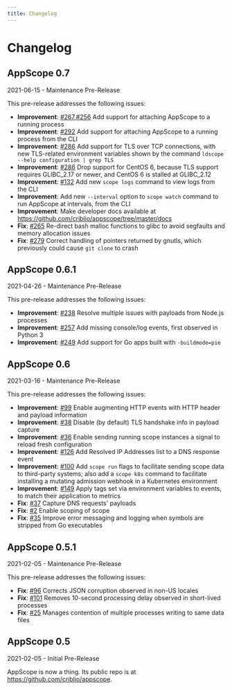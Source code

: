 ```yaml
---
title: Changelog
---
```


# Changelog

## AppScope 0.7

2021-06-15 - Maintenance Pre-Release

This pre-release addresses the following issues:

- **Improvement**: [#267](https://github.com/criblio/appscope/issues/267),[#256](https://github.com/criblio/appscope/issues/256) Add support for attaching AppScope to a running process
- **Improvement**: [#292](https://github.com/criblio/appscope/issues/292) Add support for attaching AppScope to a running process from the CLI
- **Improvement**: [#286](https://github.com/criblio/appscope/issues/286) Add support for TLS over TCP connections, with new TLS-related environment variables shown by the command `ldscope --help configuration | grep TLS`
- **Improvement**: [#286](https://github.com/criblio/appscope/issues/286) Drop support for CentOS 6, because TLS support requires GLIBC_2.17 or newer, and CentOS 6 is stalled at GLIBC_2.12
- **Improvement**: [#132](https://github.com/criblio/appscope/issues/132) Add new `scope logs` command to view logs from the CLI
- **Improvement**: Add new `--interval` option to `scope watch` command to run AppScope at intervals, from the CLI
- **Improvement**: Make developer docs available at https://github.com/criblio/appscope/tree/master/docs
- **Fix**: [#265](https://github.com/criblio/appscope/issues/265) Re-direct bash malloc functions to glibc to avoid segfaults and memory allocation issues
- **Fix**: [#279](https://github.com/criblio/appscope/issues/279) Correct handling of pointers returned by gnutls, which previously could cause `git clone` to crash

## AppScope 0.6.1

2021-04-26 - Maintenance Pre-Release

This pre-release addresses the following issues:

- **Improvement**: [#238](https://github.com/criblio/appscope/issues/238) Resolve multiple issues with payloads from Node.js processes
- **Improvement**: [#257](https://github.com/criblio/appscope/issues/257) Add missing console/log events, first observed in Python 3
- **Improvement**: [#249](https://github.com/criblio/appscope/issues/249) Add support for Go apps built with `‑buildmode=pie`
 
## AppScope 0.6

2021-03-16 - Maintenance Pre-Release

This pre-release addresses the following issues:

- **Improvement**: [#99](https://github.com/criblio/appscope/issues/99) Enable augmenting HTTP events with HTTP header and payload information
- **Improvement**: [#38](https://github.com/criblio/appscope/issues/38) Disable (by default) TLS handshake info in payload capture
- **Improvement**: [#36](https://github.com/criblio/appscope/issues/36) Enable sending running scope instances a signal to reload fresh configuration
- **Improvement**: [#126](https://github.com/criblio/appscope/issues/126) Add Resolved IP Addresses list to a DNS response event
- **Improvement**: [#100](https://github.com/criblio/appscope/issues/100) 
Add `scope run` flags to facilitate sending scope data to third-party systems; also add a `scope k8s` command to facilitate installing a mutating admission webhook in a Kubernetes environment
- **Improvement**: [#149](https://github.com/criblio/appscope/issues/149) 
Apply tags set via environment variables to events, to match their application to metrics
- **Fix**: [#37](https://github.com/criblio/appscope/issues/37) Capture DNS requests' payloads
- **Fix**: [#2](https://github.com/criblio/appscope/issues/2) Enable scoping of scope
- **Fix**: [#35](https://github.com/criblio/appscope/issues/35) Improve error messaging and logging when symbols are stripped from Go executables

## AppScope 0.5.1

2021-02-05 - Maintenance Pre-Release

This pre-release addresses the following issues:

- **Fix**: [#96](https://github.com/criblio/appscope/issues/96) Corrects JSON corruption observed in non-US locales
- **Fix**: [#101](https://github.com/criblio/appscope/issues/101) Removes 10-second processing delay observed in short-lived processes
- **Fix**: [#25](https://github.com/criblio/appscope/issues/25) Manages contention of multiple processes writing to same data files

## AppScope 0.5

2021-02-05 - Initial Pre-Release

AppScope is now a thing. Its public repo is at https://github.com/criblio/appscope.